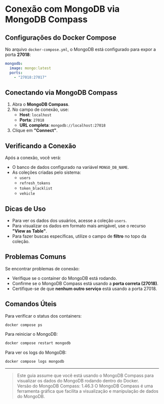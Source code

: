 # Conexão com MongoDB via MongoDB Compass

## Configurações do Docker Compose

No arquivo `docker-compose.yml`, o MongoDB está configurado para expor a porta **27018**:

```yaml
mongodb:
  image: mongo:latest
  ports:
    - "27018:27017"
```

## Conectando via MongoDB Compass

1. Abra o **MongoDB Compass**.
2. No campo de conexão, use:
   - **Host**: `localhost`
   - **Porta**: `27018`
   - **URL completa**: `mongodb://localhost:27018`
3. Clique em **"Connect"**.

## Verificando a Conexão

Após a conexão, você verá:

- O banco de dados configurado na variável `MONGO_DB_NAME`.
- As coleções criadas pelo sistema:
  - `users`
  - `refresh_tokens`
  - `token_blacklist`
  - `vehicle`

## Dicas de Uso

- Para ver os dados dos usuários, acesse a coleção `users`.
- Para visualizar os dados em formato mais amigável, use o recurso **"View as Table"**.
- Para fazer buscas específicas, utilize o campo de **filtro** no topo da coleção.

## Problemas Comuns

Se encontrar problemas de conexão:

- Verifique se o container do MongoDB está rodando.
- Confirme se o MongoDB Compass está usando a **porta correta (27018)**.
- Certifique-se de que **nenhum outro serviço** está usando a porta 27018.

## Comandos Úteis

Para verificar o status dos containers:

```bash
docker compose ps
```

Para reiniciar o MongoDB:

```bash
docker compose restart mongodb
```

Para ver os logs do MongoDB:

```bash
docker compose logs mongodb
```

---

> Este guia assume que você está usando o MongoDB Compass para visualizar os dados do MongoDB rodando dentro do Docker.  
> Versão do MongoDB Compass: 1.46.3
> O MongoDB Compass é uma ferramenta gráfica que facilita a visualização e manipulação de dados do MongoDB.
